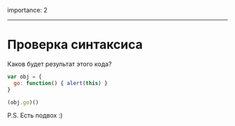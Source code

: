 importance: 2

---

# Проверка синтаксиса

Каков будет результат этого кода?

```js no-beautify
var obj = {
  go: function() { alert(this) }
}

(obj.go)()
```

P.S. Есть подвох :)